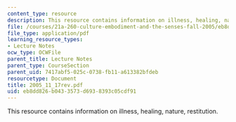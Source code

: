 ```yaml
---
content_type: resource
description: This resource contains information on illness, healing, nature, restitution.
file: /courses/21a-260-culture-embodiment-and-the-senses-fall-2005/eb8dd826b0433573d6938393c05cdf91_2005_11_17rev.pdf
file_type: application/pdf
learning_resource_types:
- Lecture Notes
ocw_type: OCWFile
parent_title: Lecture Notes
parent_type: CourseSection
parent_uid: 7417abf5-025c-0738-fb11-a613382bfdeb
resourcetype: Document
title: 2005_11_17rev.pdf
uid: eb8dd826-b043-3573-d693-8393c05cdf91
---
```

This resource contains information on illness, healing, nature, restitution.

